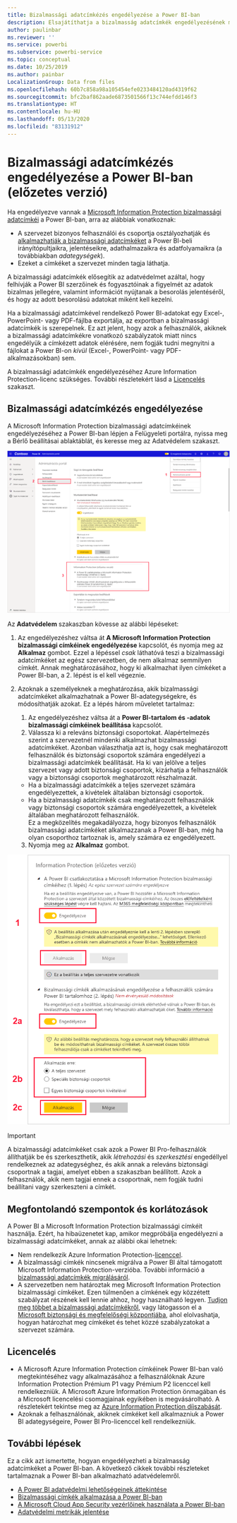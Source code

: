 ```yaml
---
title: Bizalmassági adatcímkézés engedélyezése a Power BI-ban
description: Elsajátíthatja a bizalmasság adatcímkék engedélyezésének módját a Power BI-ban
author: paulinbar
ms.reviewer: ''
ms.service: powerbi
ms.subservice: powerbi-service
ms.topic: conceptual
ms.date: 10/25/2019
ms.author: painbar
LocalizationGroup: Data from files
ms.openlocfilehash: 60b7c858a98a105454efe0233484120ad4319f62
ms.sourcegitcommit: bfc2baf862aade6873501566f13c744efdd146f3
ms.translationtype: HT
ms.contentlocale: hu-HU
ms.lasthandoff: 05/13/2020
ms.locfileid: "83131912"
---
```

# <a name="enable-data-sensitivity-labels-in-power-bi-preview"></a>Bizalmassági adatcímkézés engedélyezése a Power BI-ban (előzetes verzió)

Ha engedélyezve vannak a [Microsoft Information Protection bizalmassági adatcímkéi](https://docs.microsoft.com/microsoft-365/compliance/sensitivity-labels) a Power BI-ban, arra az alábbiak vonatkoznak:

* A szervezet bizonyos felhasználói és csoportja osztályozhatják és [alkalmazhatják a bizalmassági adatcímkéket](../collaborate-share/service-security-apply-data-sensitivity-labels.md) a Power BI-beli irányítópultjaikra, jelentéseikre, adathalmazaikra és adatfolyamaikra (a továbbiakban *adategységek*).
* Ezeket a címkéket a szervezet minden tagja láthatja.

A bizalmassági adatcímkék elősegítik az adatvédelmet azáltal, hogy felhívják a Power BI szerzőinek és fogyasztóinak a figyelmét az adatok bizalmas jellegére, valamint információt nyújtanak a besorolás jelentéséről, és hogy az adott besorolású adatokat miként kell kezelni.

Ha a bizalmassági adatcímkével rendelkező Power BI-adatokat egy Excel-, PowerPoint- vagy PDF-fájlba exportálja, az exportban a bizalmassági adatcímkék is szerepelnek. Ez azt jelent, hogy azok a felhasználók, akiknek a bizalmassági adatcímkékre vonatkozó szabályzatok miatt nincs engedélyük a címkézett adatok elérésére, nem fogják tudni megnyitni a fájlokat a Power BI-on *kívül* (Excel-, PowerPoint- vagy PDF-alkalmazásokban) sem.

A bizalmassági adatcímkék engedélyezéséhez Azure Information Protection-licenc szükséges. További részletekért lásd a [Licencelés](#licensing) szakaszt.

## <a name="enable-data-sensitivity-labels"></a>Bizalmassági adatcímkézés engedélyezése

A Microsoft Information Protection bizalmassági adatcímkéinek engedélyezéséhez a Power BI-ban lépjen a Felügyeleti portálra, nyissa meg a Bérlő beállításai ablaktáblát, és keresse meg az Adatvédelem szakaszt.

![Az Adatvédelem szakasz megkeresése](media/service-security-enable-data-sensitivity-labels/enable-data-sensitivity-labels-01.png)

Az **Adatvédelem** szakaszban kövesse az alábbi lépéseket:
1.  Az engedélyezéshez váltsa át **A Microsoft Information Protection bizalmassági címkéinek engedélyezése** kapcsolót, és nyomja meg az **Alkalmaz** gombot. Ezzel a lépéssel *csak* láthatóvá teszi a bizalmassági adatcímkéket az egész szervezetben, de nem alkalmaz semmilyen címkét. Annak meghatározásához, hogy ki alkalmazhat ilyen címkéket a Power BI-ban, a 2. lépést is el kell végeznie.
2.  Azoknak a személyeknek a meghatározása, akik bizalmassági adatcímkéket alkalmazhatnak a Power BI-adategységekre, és módosíthatják azokat. Ez a lépés három műveletet tartalmaz:
    1.  Az engedélyezéshez váltsa át a **Power BI-tartalom és -adatok bizalmassági címkéinek beállítása** kapcsolót.
    2.  Válassza ki a releváns biztonsági csoportokat. Alapértelmezés szerint a szervezetnél mindenki alkalmazhat bizalmassági adatcímkéket. Azonban választhatja azt is, hogy csak meghatározott felhasználók és biztonsági csoportok számára engedélyezi a bizalmassági adatcímkék beállítását. Ha ki van jelölve a teljes szervezet vagy adott biztonsági csoportok, kizárhatja a felhasználók vagy a biztonsági csoportok meghatározott részhalmazát.
    * Ha a bizalmassági adatcímkék a teljes szervezet számára engedélyezettek, a kivételek általában biztonsági csoportok.
    * Ha a bizalmassági adatcímkék csak meghatározott felhasználók vagy biztonsági csoportok számára engedélyezettek, a kivételek általában meghatározott felhasználók.  
    Ez a megközelítés megakadályozza, hogy bizonyos felhasználók bizalmassági adatcímkéket alkalmazzanak a Power BI-ban, még ha olyan csoporthoz tartoznak is, amely számára ez engedélyezett.
    
    3. Nyomja meg az **Alkalmaz** gombot.

![Bizalmassági adatcímkék engedélyezése](media/service-security-enable-data-sensitivity-labels/enable-data-sensitivity-labels-02.png)

> [!IMPORTANT]
> A bizalmassági adatcímkéket csak azok a Power BI Pro-felhasználók állíthatják be és szerkeszthetik, akik *létrehozási* és *szerkesztési* engedéllyel rendelkeznek az adategységhez, és akik annak a releváns biztonsági csoportnak a tagjai, amelyet ebben a szakaszban beállított. Azok a felhasználók, akik nem tagjai ennek a csoportnak, nem fogják tudni beállítani vagy szerkeszteni a címkét. 


## <a name="considerations-and-limitations"></a>Megfontolandó szempontok és korlátozások

A Power BI a Microsoft Information Protection bizalmassági címkéit használja. Ezért, ha hibaüzenetet kap, amikor megpróbálja engedélyezni a bizalmassági adatcímkéket, annak az alábbi okai lehetnek:

* Nem rendelkezik Azure Information Protection-[licenccel](#licensing).
* A bizalmassági címkék nincsenek migrálva a Power BI által támogatott Microsoft Information Protection-verzióba. További információ a [bizalmassági adatcímkék migrálásáról](https://docs.microsoft.com/azure/information-protection/configure-policy-migrate-labels).
* A szervezetben nem határoztak meg Microsoft Information Protection bizalmassági címkéket. Ezen túlmenően a címkének egy közzétett szabályzat részének kell lennie ahhoz, hogy használható legyen. [Tudjon meg többet a bizalmassági adatcímkékről](https://docs.microsoft.com/Office365/SecurityCompliance/sensitivity-labels), vagy látogasson el a [Microsoft biztonsági és megfelelőségi központjába](https://sip.protection.office.com/sensitivity?flight=EnableMIPLabels), ahol elolvashatja, hogyan határozhat meg címkéket és tehet közzé szabályzatokat a szervezet számára.

## <a name="licensing"></a>Licencelés

* A Microsoft Azure Information Protection címkéinek Power BI-ban való megtekintéséhez vagy alkalmazásához a felhasználóknak Azure Information Protection Prémium P1 vagy Prémium P2 licenccel kell rendelkezniük. A Microsoft Azure Information Protection önmagában és a Microsoft licencelési csomagjainak egyikében is megvásárolható. A részletekért tekintse meg az [Azure Information Protection díjszabását](https://azure.microsoft.com/pricing/details/information-protection/).
* Azoknak a felhasználónak, akiknek címkéket kell alkalmazniuk a Power BI adategységeire, Power BI Pro-licenccel kell rendelkezniük.


## <a name="next-steps"></a>További lépések

Ez a cikk azt ismertette, hogyan engedélyezheti a bizalmasság adatcímkéket a Power BI-ban. A következő cikkek további részleteket tartalmaznak a Power BI-ban alkalmazható adatvédelemről. 

* [A Power BI adatvédelmi lehetőségeinek áttekintése](service-security-data-protection-overview.md)
* [Bizalmassági címkék alkalmazása a Power BI-ban](../collaborate-share/service-security-apply-data-sensitivity-labels.md)
* [A Microsoft Cloud App Security vezérlőinek használata a Power BI-ban](service-security-using-microsoft-cloud-app-security-controls.md)
* [Adatvédelmi metrikák jelentése](service-security-data-protection-metrics-report.md)